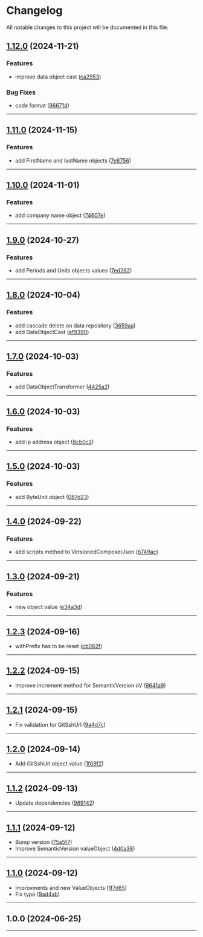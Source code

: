 # Changelog
All notable changes to this project will be documented in this file.
 
## [1.12.0](https://github.com/iBroStudio/laravel-data-repository/compare/v1.11.0...HEAD) (2024-11-21)
### Features
* improve data object cast ([ca2953](https://github.com/iBroStudio/laravel-data-repository/commit/ca295394f206ef5362016a5b7151b6b90e70af79))
### Bug Fixes
* code format ([96671d](https://github.com/iBroStudio/laravel-data-repository/commit/96671d97505e6bcf8a012208b11004ddec43f517))

---

## [1.11.0](https://github.com/iBroStudio/laravel-data-repository/compare/v1.10.0...HEAD) (2024-11-15)
### Features
* add FirstName and lastName objects ([7e8756](https://github.com/iBroStudio/laravel-data-repository/commit/7e8756df838d77530788ae50248813d8920781f5))

---

## [1.10.0](https://github.com/iBroStudio/laravel-data-repository/compare/v1.9.0...HEAD) (2024-11-01)
### Features
* add company name object ([74607e](https://github.com/iBroStudio/laravel-data-repository/commit/74607e6d590fb484b2287f0864c253dcb7092b29))

---

## [1.9.0](https://github.com/iBroStudio/laravel-data-repository/compare/v1.8.0...HEAD) (2024-10-27)
### Features
* add Periods and Units objects values ([7ed282](https://github.com/iBroStudio/laravel-data-repository/commit/7ed282d89c76cfa676a95a64d6ab9614dd51f454))

---

## [1.8.0](https://github.com/iBroStudio/laravel-data-repository/compare/v1.7.0...HEAD) (2024-10-04)
### Features
* add cascade delete on data repository ([3659aa](https://github.com/iBroStudio/laravel-data-repository/commit/3659aaff830ea824fca1cdc0dd9c7a68f16eeb1a))
* add DataObjectCast ([ef9390](https://github.com/iBroStudio/laravel-data-repository/commit/ef9390eb2358cf157fba72b135fa87c1e026d522))

---

## [1.7.0](https://github.com/iBroStudio/laravel-data-repository/compare/v1.6.0...HEAD) (2024-10-03)
### Features
* add DataObjectTransformer ([4425a2](https://github.com/iBroStudio/laravel-data-repository/commit/4425a237394b075229f3848eb23635ec76de2d4b))

---

## [1.6.0](https://github.com/iBroStudio/laravel-data-repository/compare/v1.5.0...HEAD) (2024-10-03)
### Features
* add ip address object ([8cb0c2](https://github.com/iBroStudio/laravel-data-repository/commit/8cb0c2b214a4f092fe7865c7788775e91ee79c72))

---

## [1.5.0](https://github.com/iBroStudio/laravel-data-repository/compare/v1.4.0...HEAD) (2024-10-03)
### Features
* add ByteUnit object ([087d23](https://github.com/iBroStudio/laravel-data-repository/commit/087d23e1cc80898b9dbc9c317053dc6af0bfdb3e))

---

## [1.4.0](https://github.com/iBroStudio/laravel-data-repository/compare/v1.3.0...v1.4.0) (2024-09-22)
### Features
* add scripts method to VersionedComposerJson ([b749ac](https://github.com/iBroStudio/laravel-data-repository/commit/b749acab105229b4133cbe4ed22416ff2453c4c4))

---

## [1.3.0](https://github.com/iBroStudio/laravel-data-repository/compare/v1.2.3...v1.3.0) (2024-09-21)
### Features
* new object value ([e34a3d](https://github.com/iBroStudio/laravel-data-repository/commit/e34a3d9c0dd5d3a73ea86a7deaf65653c20c76c7))

---

## [1.2.3](https://github.com/iBroStudio/laravel-data-repository/compare/v1.2.2...v1.2.3) (2024-09-16)
* withPrefix has to be reset ([cb082f](https://github.com/iBroStudio/laravel-data-repository/commit/cb082f6fdb1e6b2ea757450dc8d386677b76b4f7))

---

## [1.2.2](https://github.com/iBroStudio/laravel-data-repository/compare/1.2.1...v1.2.2) (2024-09-15)
* Improve increment method for SemanticVersion oV ([9641a9](https://github.com/iBroStudio/laravel-data-repository/commit/9641a96ff0378a5f8b46b8890a0318f812dd86b7))

---

## [1.2.1](https://github.com/iBroStudio/laravel-data-repository/compare/v1.2.0...1.2.1) (2024-09-15)
* Fix validation for GitSshUrl ([9a4d7c](https://github.com/iBroStudio/laravel-data-repository/commit/9a4d7c188896482202445a3bac676ec42a20b0d2))

---

## [1.2.0](https://github.com/iBroStudio/laravel-data-repository/compare/v1.1.2...v1.2.0) (2024-09-14)
* Add GitSshUrl object value ([1f09f2](https://github.com/iBroStudio/laravel-data-repository/commit/1f09f2df0bfb6b26195e0baa4fbeceed3168a181))

---

## [1.1.2](https://github.com/iBroStudio/laravel-data-repository/compare/v1.1.1...v1.1.2) (2024-09-13)
* Update dependencies ([989142](https://github.com/iBroStudio/laravel-data-repository/commit/9891429c04742ec2e64be48452a9ecb75f980daf))

---

## [1.1.1](https://github.com/iBroStudio/laravel-data-repository/compare/v1.1.0...v1.1.1) (2024-09-12)
* Bump version ([75a5f7](https://github.com/iBroStudio/laravel-data-repository/commit/75a5f77bafae11c98de17c0419b4744a6d08b1d4))
* Improve SemanticVersion valueObject ([4d0a38](https://github.com/iBroStudio/laravel-data-repository/commit/4d0a3846a909201ba1b676ddc797d816ad5697fc))

---

## [1.1.0](https://github.com/iBroStudio/laravel-data-repository/compare/v1.0.0...v1.1.0) (2024-09-12)
* Improvments and new ValueObjects ([1f7d85](https://github.com/iBroStudio/laravel-data-repository/commit/1f7d85984e2a0d3cc41408f7ef6d2c3edc94ae1f))
* Fix typo ([9ad4ab](https://github.com/iBroStudio/laravel-data-repository/commit/9ad4ab6c94965d79981d5ba7d0f1a53824fc3145))

---

## 1.0.0 (2024-06-25)

---
